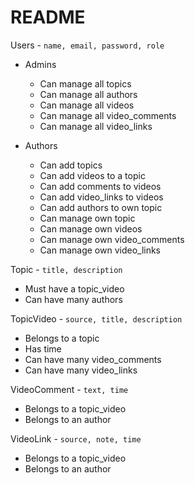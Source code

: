 README
==========

Users - `name, email, password, role`

- Admins
	- Can manage all topics
	- Can manage all authors
	- Can manage all videos
	- Can manage all video_comments
	- Can manage all video_links

- Authors
	- Can add topics
	- Can add videos to a topic
	- Can add comments to videos
	- Can add video_links to videos
	- Can add authors to own topic
	- Can manage own topic
	- Can manage own videos
	- Can manage own video_comments
	- Can manage own video_links

Topic - `title, description`
- Must have a topic_video
- Can have many authors

TopicVideo - `source, title, description`
- Belongs to a topic
- Has time
- Can have many video_comments
- Can have many video_links

VideoComment - `text, time`
- Belongs to a topic_video
- Belongs to an author

VideoLink - `source, note, time`
- Belongs to a topic_video
- Belongs to an author
